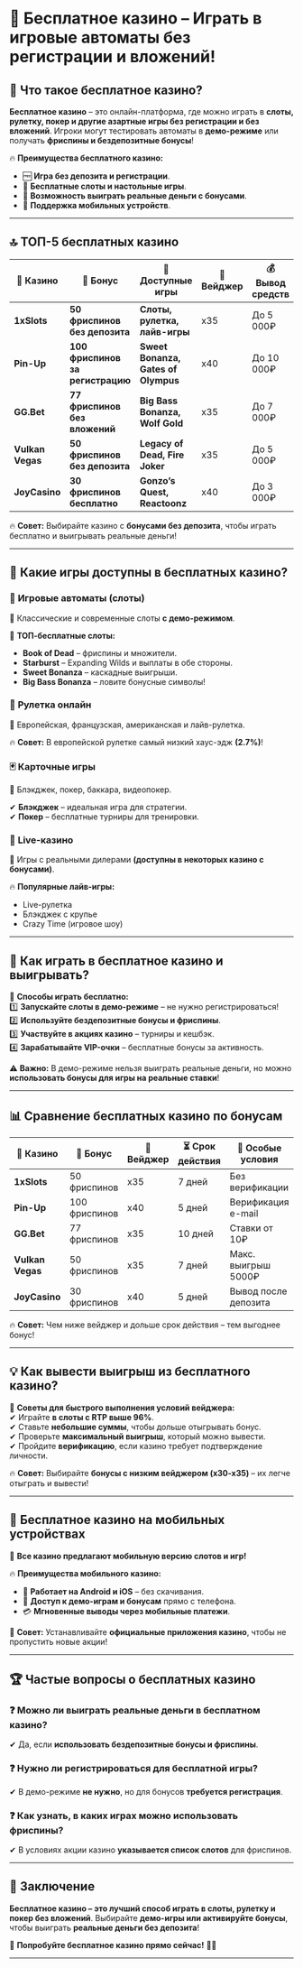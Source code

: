 # 🎰 Бесплатное казино – Играть в игровые автоматы без регистрации и вложений!  

## 🎯 Что такое бесплатное казино?  

**Бесплатное казино** – это онлайн-платформа, где можно играть в **слоты, рулетку, покер и другие азартные игры без регистрации и без вложений**. Игроки могут тестировать автоматы в **демо-режиме** или получать **фриспины и бездепозитные бонусы**!  

🔥 **Преимущества бесплатного казино:**  
- 🆓 **Игра без депозита и регистрации**.  
- 🎰 **Бесплатные слоты и настольные игры**.  
- 🎁 **Возможность выиграть реальные деньги с бонусами**.  
- 📲 **Поддержка мобильных устройств**.  

---

## 🔝 ТОП-5 бесплатных казино  

| 🎰 Казино | 🎁 Бонус | 🎡 Доступные игры | 🔄 Вейджер | 💰 Вывод средств |
|----------|---------|----------------|---------|------------------|
| **1xSlots** | **50 фриспинов без депозита** | **Слоты, рулетка, лайв-игры** | x35 | До 5 000₽ |
| **Pin-Up** | **100 фриспинов за регистрацию** | **Sweet Bonanza, Gates of Olympus** | x40 | До 10 000₽ |
| **GG.Bet** | **77 фриспинов без вложений** | **Big Bass Bonanza, Wolf Gold** | x35 | До 7 000₽ |
| **Vulkan Vegas** | **50 фриспинов без депозита** | **Legacy of Dead, Fire Joker** | x35 | До 5 000₽ |
| **JoyCasino** | **30 фриспинов бесплатно** | **Gonzo’s Quest, Reactoonz** | x40 | До 3 000₽ |

🔥 **Совет:** Выбирайте казино с **бонусами без депозита**, чтобы играть бесплатно и выигрывать реальные деньги!  

---

## 🎡 Какие игры доступны в бесплатных казино?  

### 🎰 **Игровые автоматы (слоты)**  
📌 Классические и современные слоты **с демо-режимом**.  

💎 **ТОП-бесплатные слоты:**  
- **Book of Dead** – фриспины и множители.  
- **Starburst** – Expanding Wilds и выплаты в обе стороны.  
- **Sweet Bonanza** – каскадные выигрыши.  
- **Big Bass Bonanza** – ловите бонусные символы!  

### 🎡 **Рулетка онлайн**  
📌 Европейская, французская, американская и лайв-рулетка.  

🔥 **Совет:** В европейской рулетке самый низкий хаус-эдж **(2.7%)**!  

### 🃏 **Карточные игры**  
📌 Блэкджек, покер, баккара, видеопокер.  

✔ **Блэкджек** – идеальная игра для стратегии.  
✔ **Покер** – бесплатные турниры для тренировки.  

### 📡 **Live-казино**  
📌 Игры с реальными дилерами **(доступны в некоторых казино с бонусами)**.  

🔥 **Популярные лайв-игры:**  
- Live-рулетка  
- Блэкджек с крупье  
- Crazy Time (игровое шоу)  

---

## 🎁 Как играть в бесплатное казино и выигрывать?  

🎯 **Способы играть бесплатно:**  
1️⃣ **Запускайте слоты в демо-режиме** – не нужно регистрироваться!  
2️⃣ **Используйте бездепозитные бонусы и фриспины**.  
3️⃣ **Участвуйте в акциях казино** – турниры и кешбэк.  
4️⃣ **Зарабатывайте VIP-очки** – бесплатные бонусы за активность.  

⚠️ **Важно:** В демо-режиме нельзя выиграть реальные деньги, но можно **использовать бонусы для игры на реальные ставки**!  

---

## 📊 Сравнение бесплатных казино по бонусам  

| 🎰 Казино | 🎁 Бонус | 🔄 Вейджер | ⏳ Срок действия | 📌 Особые условия |
|----------|------------|---------|--------------|------------------|
| **1xSlots** | 50 фриспинов | x35 | 7 дней | Без верификации |
| **Pin-Up** | 100 фриспинов | x40 | 5 дней | Верификация e-mail |
| **GG.Bet** | 77 фриспинов | x35 | 10 дней | Ставки от 10₽ |
| **Vulkan Vegas** | 50 фриспинов | x35 | 7 дней | Макс. выигрыш 5000₽ |
| **JoyCasino** | 30 фриспинов | x40 | 5 дней | Вывод после депозита |

🔥 **Совет:** Чем ниже вейджер и дольше срок действия – тем выгоднее бонус!  

---

## 💡 Как вывести выигрыш из бесплатного казино?  

🎯 **Советы для быстрого выполнения условий вейджера:**  
✔ Играйте **в слоты с RTP выше 96%**.  
✔ Ставьте **небольшие суммы**, чтобы дольше отыгрывать бонус.  
✔ Проверьте **максимальный выигрыш**, который можно вывести.  
✔ Пройдите **верификацию**, если казино требует подтверждение личности.  

🔥 **Совет:** Выбирайте **бонусы с низким вейджером (x30-x35)** – их легче отыграть и вывести!  

---

## 📱 Бесплатное казино на мобильных устройствах  

🎰 **Все казино предлагают мобильную версию слотов и игр!**  

🔥 **Преимущества мобильного казино:**  
- 📲 **Работает на Android и iOS** – без скачивания.  
- 🎡 **Доступ к демо-играм и бонусам** прямо с телефона.  
- 💳 **Мгновенные выводы через мобильные платежи**.  

🚀 **Совет:** Устанавливайте **официальные приложения казино**, чтобы не пропустить новые акции!  

---

## 🏆 Частые вопросы о бесплатных казино  

### ❓ Можно ли выиграть реальные деньги в бесплатном казино?  
✔ Да, если **использовать бездепозитные бонусы и фриспины**.  

### ❓ Нужно ли регистрироваться для бесплатной игры?  
✔ В демо-режиме **не нужно**, но для бонусов **требуется регистрация**.  

### ❓ Как узнать, в каких играх можно использовать фриспины?  
✔ В условиях акции казино **указывается список слотов** для фриспинов.  

---

## 🏁 Заключение  

**Бесплатное казино – это лучший способ играть в слоты, рулетку и покер без вложений**. Выбирайте **демо-игры или активируйте бонусы**, чтобы выиграть **реальные деньги без депозита**!  

🚀 **Попробуйте бесплатное казино прямо сейчас!** 🎰🔥  

---

